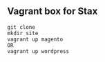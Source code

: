 Vagrant box for Stax
----------
```
git clone
mkdir site
vagrant up magento
OR
vagrant up wordpress
```
